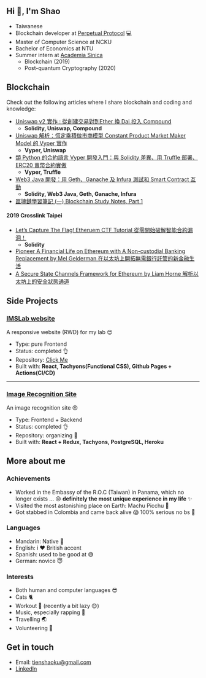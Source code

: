 ## Hi 👋, I'm Shao

- Taiwanese
- Blockchain developer at [Perpetual Protocol](https://perp.fi/) :computer:
- Master of Computer Science at NCKU 
- Bachelor of Economics at NTU
- Summer intern at [Academia Sinica](https://www.sinica.edu.tw/en) 
    - Blockchain (2019)
    - Post-quantum Cryptography (2020)


## Blockchain
Check out the following articles where I share blockchain and coding and knowledge:

* [Uniswap v2 實作 : 從創建交易對到Ether 換 Dai 投入 Compound](https://medium.com/taipei-ethereum-meetup/uniswap-v2-implementation-and-combination-with-compound-262ff338efa)
    - **Solidity, Uniswap, Compound**
* [Uniswap 解析：恆定乘積做市商模型 Constant Product Market Maker Model 的 Vyper 實作](https://medium.com/taipei-ethereum-meetup/uniswap-explanation-constant-product-market-maker-model-in-vyper-dff80b8467a1)
    - **Vyper, Uniswap**
* [類 Python 的合約語言 Vyper 開發入門：與 Solidity 差異、用 Truffle 部署、ERC20 賣幣合約實做](https://medium.com/taipei-ethereum-meetup/introduction-and-development-guide-to-vyper-the-python-like-smart-contract-language-9d7a94fba22c)
    - **Vyper, Truffle**
* [Web3 Java 開發：用 Geth、Ganache 及 Infura 測試和 Smart Contract 互動](https://medium.com/taipei-ethereum-meetup/web3-java-%E9%96%8B%E7%99%BC-%E7%94%A8-geth-ganache-%E5%8F%8A-infura-%E6%B8%AC%E8%A9%A6%E5%92%8C-smart-contract-%E4%BA%92%E5%8B%95-b3740b4328a3)
    - **Solidity, Web3 Java, Geth, Ganache, Infura**
* [區塊鏈學習筆記 (一) Blockchain Study Notes, Part 1](https://medium.com/turing-chain-institute-%E5%9C%96%E9%9D%88%E9%8F%88%E5%AD%B8%E9%99%A2/%E5%8D%80%E5%A1%8A%E9%8F%88%E5%AD%B8%E7%BF%92%E7%AD%86%E8%A8%98-%E4%B8%80-blockchain-study-notes-part-1-ee49f2033d9d)


#### 2019 Crosslink Taipei
* [Let’s Capture The Flag! Etheruem CTF Tutorial 從零開始破解智能合約漏洞！](https://medium.com/taipei-ethereum-meetup/lets-capture-the-flag-etheruem-ctf-tutorial-%E5%BE%9E%E9%9B%B6%E9%96%8B%E5%A7%8B%E7%A0%B4%E8%A7%A3%E6%99%BA%E8%83%BD%E5%90%88%E7%B4%84%E6%BC%8F%E6%B4%9E-8b2de7ee9864)
    - **Solidity**
* [Pioneer A Financial Life on Ethereum with A Non-custodial Banking Replacement by Mel Gelderman 在以太坊上開拓無需銀行託管的新金融生活](https://medium.com/taipei-ethereum-meetup/pioneer-a-financial-life-on-ethereum-with-a-non-custodial-banking-replacement-by-mel-gelderman-7df813b361c9)
* [A Secure State Channels Framework for Ethereum by Liam Horne 解析以太坊上的安全狀態通道](https://medium.com/taipei-ethereum-meetup/a-secure-state-channels-framework-for-ethereum-by-liam-horne-%E8%A7%A3%E6%9E%90%E4%BB%A5%E5%A4%AA%E5%9D%8A%E4%B8%8A%E7%9A%84%E5%AE%89%E5%85%A8%E7%8B%80%E6%85%8B%E9%80%9A%E9%81%93-8c9bebaf7cd6)

## Side Projects

### [IMSLab website](https://www.imslab.org/) 
A responsive website (RWD) for my lab :heart_eyes:
* Type: pure Frontend
* Status: completed :ok_hand:
* Repository: [Click Me](https://github.com/ncku-imslab/ncku-imslab.github.io)
* Built with: **React, Tachyons(Functional CSS), Github Pages + Actions(CI/CD)**


---

### [Image Recognition Site](https://image-recognition-shao.herokuapp.com/) 
An image recognition site :heart_eyes:
* Type: Frontend + Backend
* Status: completed :ok_hand:
* Repository: organizing :construction_worker:
* Built with: **React + Redux, Tachyons, PostgreSQL, Heroku**

## More about me
### Achievements
* Worked in the Embassy of the R.O.C (Taiwan) in Panama, which no longer exists ... :cry: **definitely the most unique experience in my life** :sparkles:
* Visited the most astonishing place on Earth: Machu Picchu :sunrise_over_mountains: 
* Got stabbed in Colombia and came back alive :scream: 100% serious no bs :poop:
### Languages
* Mandarin: Native :100:
* English: i :heart:  British accent
* Spanish: used to be good at :sweat_smile:
* German: novice :innocent:
### Interests
* Both human and computer languages :sunglasses:
* Cats :cat2:
* Workout :muscle: (recently a bit lazy :blush:)
* Music, especially rapping :metal: 
* Travelling :earth_asia:
* Volunteering :raising_hand:

## Get in touch
* Email: tienshaoku@gmail.com
* [LinkedIn](https://www.linkedin.com/in/tienshaoku/)

